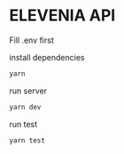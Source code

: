 # ELEVENIA API

Fill .env first

install dependencies

```bash
yarn
```

run server

```bash
yarn dev
```

run test

```bash
yarn test
```
